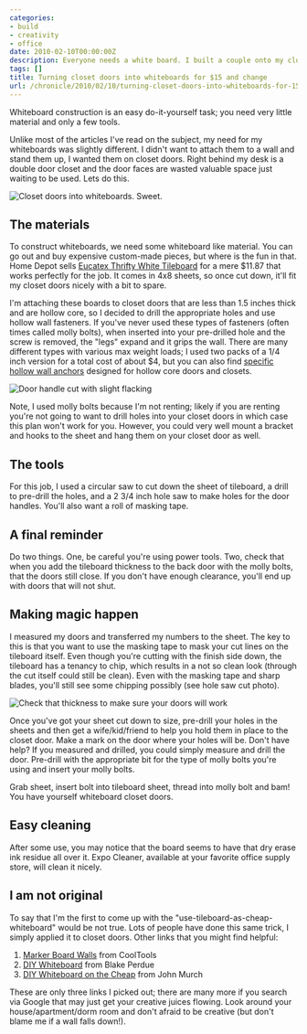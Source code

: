 ```yaml
---
categories:
- build
- creativity
- office
date: 2010-02-10T00:00:00Z
description: Everyone needs a white board. I built a couple onto my closet doors.
tags: []
title: Turning closet doors into whiteboards for $15 and change
url: /chronicle/2010/02/10/turning-closet-doors-into-whiteboards-for-15-and-change/
---
```


Whiteboard construction is an easy do-it-yourself task; you need very little material and only a few tools.

Unlike most of the articles I've read on the subject, my need for my whiteboards was slightly different.  I didn't want to attach them to a wall and stand them up, I wanted them on closet doors.  Right behind my desk is a double door closet and the door faces are wasted valuable space just waiting to be used.  Lets do this.

<img src="/images/blog/2010/02/15-closet-door-upgrade-1.jpg" alt="Closet doors into whiteboards. Sweet." title="Closet doors into whiteboards. Sweet.">

## The materials
To construct whiteboards, we need some whiteboard like material.  You can go out and buy expensive custom-made pieces, but where is the fun in that.  Home Depot sells <a href="http://www.homedepot.com/h_d1/N-5yc1vZ1xgt/R-100541850/h_d2/ProductDisplay?catalogId=10053">Eucatex Thrifty White Tileboard</a> for a mere $11.87 that works perfectly for the job.  It comes in 4x8 sheets, so once cut down, it'll fit my closet doors nicely with a bit to spare.  

I'm attaching these boards to closet doors that are less than 1.5 inches thick and are hollow core, so I decided to drill the appropriate holes and use hollow wall fasteners.  If you've never used these types of fasteners (often times called molly bolts), when inserted into your pre-drilled hole and the screw is removed, the "legs" expand and it grips the wall.  There are many different types with various max weight loads; I used two packs of a 1/4 inch version for a total cost of about $4, but you can also find <a href="http://www.containerstore.com/shop/elfa/components/installationHardware?productId=10009530&mybuyscid=8560592275">specific hollow wall anchors</a> designed for hollow core doors and closets.

<img src="/images/blog/2010/02/15-closet-door-upgrade-2.jpg" alt="Door handle cut with slight flacking">

Note, I used molly bolts because I'm not renting; likely if you are renting you're not going to want to drill holes into your closet doors in which case this plan won't work for you.  However, you could very well mount a bracket and hooks to the sheet and hang them on your closet door as well.

## The tools
For this job, I used a circular saw to cut down the sheet of tileboard, a drill to pre-drill the holes, and a 2 3/4 inch hole saw to make holes for the door handles.  You'll also want a roll of masking tape.

## A final reminder
Do two things. One, be careful you're using power tools. Two, check that when you add the tileboard thickness to the back door with the molly bolts, that the doors still close.  If you don't have enough clearance, you'll end up with doors that will not shut.

## Making magic happen
I measured my doors and transferred my numbers to the sheet.  The key to this is that you want to use the masking tape to mask your cut lines on the tileboard itself.  Even though you're cutting with the finish side down, the tileboard has a tenancy to chip, which results in a not so clean look (through the cut itself could still be clean).  Even with the masking tape and sharp blades, you'll still see some chipping possibly (see hole saw cut photo).

<img src="/images/blog/2010/02/15-closet-door-upgrade-3.jpg" alt="Check that thickness to make sure your doors will work">

Once you've got your sheet cut down to size, pre-drill your holes in the sheets and then get a wife/kid/friend to help you hold them in place to the closet door.  Make a mark on the door where your holes will be.  Don't have help?  If you measured and drilled, you could simply measure and drill the door.  Pre-drill with the appropriate bit for the type of molly bolts you're using and insert your molly bolts.

Grab sheet, insert bolt into tileboard sheet, thread into molly bolt and bam! You have yourself whiteboard closet doors.

## Easy cleaning
After some use, you may notice that the board seems to have that dry erase ink residue all over it.  Expo Cleaner, available at your favorite office supply store, will clean it nicely.

## I am not original
To say that I'm the first to come up with the "use-tileboard-as-cheap-whiteboard" would be not true. Lots of people have done this same trick, I simply applied it to closet doors.  Other links that you might find helpful:

1. <a href="http://www.kk.org/cooltools/archives/000679.php">Marker Board Walls</a> from CoolTools
2. <a href="http://blog.blakeperdue.com/2009/06/15/diy-whiteboard/">DIY Whiteboard</a> from Blake Perdue
3. <a href="http://www.johnmurch.com/2007/10/20/diy-whiteboard-on-the-cheap/">DIY Whiteboard on the Cheap</a> from John Murch

These are only three links I picked out; there are many more if you search via Google that may just get your creative juices flowing.  Look around your house/apartment/dorm room and don't afraid to be creative (but don't blame me if a wall falls down!).

